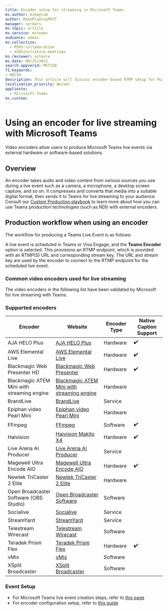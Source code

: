 ```yaml
---
title: Encoder setup for streaming in Microsoft Teams
ms.author: mikeplum
author: MikePlumleyMSFT
manager: serdars
ms.topic: article
ms.service: msteams
audience: admin
ms.collection: 
  - M365-collaboration
  - m365initiative-meetings
ms.reviewer: asteele
ms.date: 08/25/2022
search.appverid: MET150
f1.keywords:
- NOCSH
description: This article will discuss encoder-based RTMP setup for Microsoft Teams streaming events.
localization_priority: Normal
appliesto: 
  - Microsoft Teams
ms.custom:
---
```


# Using an encoder for live streaming with Microsoft Teams

Video encoders allow users to produce Microsoft Teams live events via external hardware or software-based solutions.

## Overview

An encoder takes audio and video content from various sources you use during a live event such as a camera, a microphone, a desktop screen capture, and so on. It compresses and converts that media into a suitable digital format, then sends it to Teams for live streaming to your audience. Consult our [Custom Production playbook](https://aka.ms/CustomProductionVEP) to learn more about how you can use Teams production technologies (such as NDI) with external encoders.

## Production workflow when using an encoder

The workflow for producing a Teams Live Event is as follows:

A live event is scheduled in Teams or Viva Engage, and the **Teams Encoder** option is selected. This provisions an RTMP endpoint, which is provided with an RTMP(S) URL and corresponding stream key. The URL and stream key are used by the encoder to connect to the RTMP endpoint for the scheduled live event.

### Common video encoders used for live streaming

The video encoders in the following list have been validated by Microsoft for live streaming with Teams. 

### Supported encoders

|Encoder                                |Website  |Encoder Type|Native Caption Support|
|---------------------------------------|---------|---------|---------|
|AJA HELO Plus                          |[AJA HELO Plus](https://www.aja.com/products/helo-plus) |Hardware|✔️|
|AWS Elemental Live                     |[AWS Elemental Live](https://aws.amazon.com/elemental-live/) |Hardware|✔️|
|Blackmagic Web Presenter HD            |[Blackmagic Web Presenter](https://www.blackmagicdesign.com/products/blackmagicwebpresenter) |Hardware|✔️|
|Blackmagic ATEM Mini with streaming engine               |[Blackmagic ATEM Mini with streaming engine](https://www.blackmagicdesign.com/products/atemmini) |Hardware||
|BrandLive                              |[BrandLive](https://www.brandlive.com/) |Service||
|Epiphan video Pearl Mini               |[Epiphan video Pearl Mini](https://www.epiphan.com/products/pearl-mini/) |Hardware||
|FFmpeg                                 |[FFmpeg](https://ffmpeg.org/) |Software|✔️|
|Haivision                              |[Haivision Makito X4](https://www.haivision.com/microsoft/stream) |Hardware|✔️|
|Live Arena AI Producer                 |[Live Arena AI Producer](https://www.livearena.com/) |Service||
|Magewell Ultra Encode AIO              |[Magewell Ultra Encode AIO](https://www.magewell.com/ultra-encode-aio) |Hardware|✔️|
|Newtek TriCaster 2 Elite               |[Newtek TriCaster 2 Elite](https://www.vizrt.com/products/tricaster/tricaster-2-elite/) |Hardware||
|Open Broadcaster Software (OBS Studio) |[Open Broadcaster Software](https://obsproject.com/) |Software||
|Socialive                              |[Socialive](https://socialive.us/) |Service||
|StreamYard                             |[StreamYard](https://streamyard.com/) |Service||
|Telestream Wirecast                    |[Telestream Wirecast](https://www.telestream.net/wirecast/overview.htm) |Software||
|Teradek Prism Flex                     |[Teradek Prism Flex](https://teradek.com/pages/prism) |Hardware|✔️|
|vMix                                   |[vMix](https://www.vmix.com/) |Software||
|XSplit Broadcaster                     |[XSplit Broadcaster](https://www.xsplit.com/) |Software||

### Event Setup

- For Microsoft Teams live event creation steps, refer to [this page](/microsoftteams/teams-stream-create-event) 
- For encoder configuration setup, refer to [this guide](/microsoftteams/teams-encoder-configuration)







